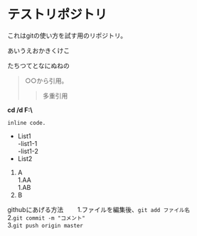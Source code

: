 # テストリポジトリ
これはgitの使い方を試す用のリポジトリ。

あいうえおかきくけこ

たちつてとなにぬねの

> ○○から引用。  
>>多重引用  

**cd /d F:\\**

`inline code.`  

- List1  
	-list1-1  
	-list1-2  
- List2  

1. A  
	1.AA  
	1.AB  
1. B  

githubにあげる方法　　
1.ファイルを編集後、`git add ファイル名`  
2.`git commit -m "コメント"`  
3.`git push origin master`    

